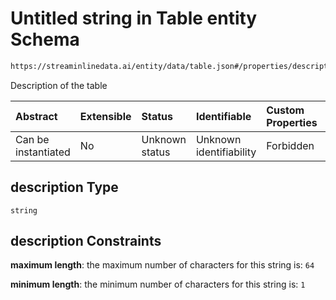 # Untitled string in Table entity Schema

```txt
https://streaminlinedata.ai/entity/data/table.json#/properties/description
```

Description of the table

| Abstract            | Extensible | Status         | Identifiable            | Custom Properties | Additional Properties | Access Restrictions | Defined In                                                   |
| :------------------ | :--------- | :------------- | :---------------------- | :---------------- | :-------------------- | :------------------ | :----------------------------------------------------------- |
| Can be instantiated | No         | Unknown status | Unknown identifiability | Forbidden         | Allowed               | none                | [table.json*](table.md "open original schema") |

## description Type

`string`

## description Constraints

**maximum length**: the maximum number of characters for this string is: `64`

**minimum length**: the minimum number of characters for this string is: `1`
